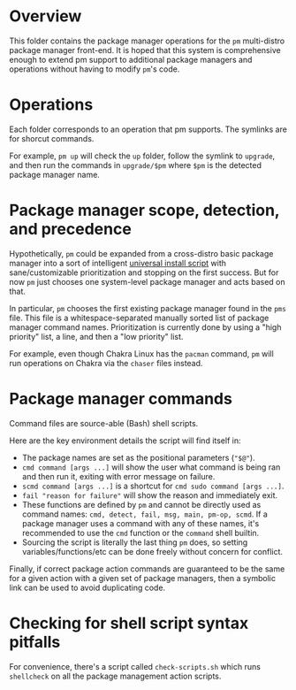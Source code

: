 # Overview

This folder contains the package manager operations for the `pm`
multi-distro package manager front-end. It is hoped that this system
is comprehensive enough to extend pm support to additional package
managers and operations without having to modify `pm`'s code.


# Operations

Each folder corresponds to an operation that pm supports. The symlinks
are for shorcut commands.

For example, `pm up` will check the `up` folder, follow the symlink to
`upgrade`, and then run the commands in `upgrade/$pm` where `$pm` is
the detected package manager name.


# Package manager scope, detection, and precedence

Hypothetically, `pm` could be expanded from a cross-distro basic
package manager into a sort of intelligent
[universal install script](https://www.xkcd.com/1654) with
sane/customizable prioritization and stopping on the first
success. But for now `pm` just chooses one system-level package
manager and acts based on that.

In particular, `pm` chooses the first existing package manager found
in the `pms` file. This file is a whitespace-separated manually sorted
list of package manager command names. Prioritization is currently
done by using a "high priority" list, a line, and then a "low
priority" list.

For example, even though Chakra Linux has the `pacman` command, `pm`
will run operations on Chakra via the `chaser` files instead.


# Package manager commands

Command files are source-able (Bash) shell scripts.

Here are the key environment details the script will find itself in:

- The package names are set as the positional parameters (`"$@"`).
- `cmd command [args ...]` will show the user what command is being
  ran and then run it, exiting with error message on failure.
- `scmd command [args ...]` is a shortcut for `cmd sudo command
  [args ...]`.
- `fail "reason for failure"` will show the reason and immediately
  exit.
- These functions are defined by `pm` and cannot be directly used as
  command names: `cmd, detect, fail, msg, main, pm-op, scmd`. If a
  package manager uses a command with any of these names, it's
  recommended to use the `cmd` function or the `command` shell
  builtin.
- Sourcing the script is literally the last thing `pm` does, so
  setting variables/functions/etc can be done freely without concern
  for conflict.

Finally, if correct package action commands are guaranteed to be the
same for a given action with a given set of package managers, then
a symbolic link can be used to avoid duplicating code.


# Checking for shell script syntax pitfalls

For convenience, there's a script called `check-scripts.sh` which runs
`shellcheck` on all the package management action scripts.
